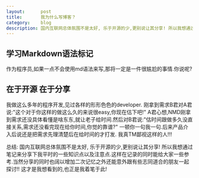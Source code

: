 ```yaml
---
layout:      post
title:       我为什么写博客？
category:    blog
description: 国内互联网总体氛围不是太好, 乐于开源的少,更别说让其分享! 所以我想通过笔记来分享下我平时的一些知识点以及注意点.这样在记录的同时能给大家一些参考.当然分享的同时也阔以增加二次记忆之外还能意外跟有些志同道合的朋友一起探讨!! 这才是我想看到的,也正是我着笔于此!
---
```


## 学习Markdown语法标记
作为程序员,如果一点不会使用md语法来写,那将一定是一件很尴尬的事情.你说呢?


## 在于开源 在于分享
我做这么多年的程序开发,见过各样的形形色色的developer. 刚拿到需求B君对A君说:"这个对于你这样的做这么久的来说很easy,你现在估下吧!"
A君心想,NMD刚拿到需求还没具体看懂是啥东东,就让老子给时间.然后对B君说:"估时间跟做多久没直接关系,需求还没看完现在给你时间,你觉的靠谱?" 一顿你一句我一句.后来产品介入后说还是把需求先理清楚后在给时间的才打发. 我真TM鄙视这样的人!!!


总结: 国内互联网总体氛围不是太好, 乐于开源的少,更别说让其分享! 所以我想通过笔记来分享下我平时的一些知识点以及注意点.这样在记录的同时能给大家一些参考.当然分享的同时也阔以增加二次记忆之外还能意外跟有些志同道合的朋友一起探讨!! 这才是我想看到的,也正是我着笔于此!
